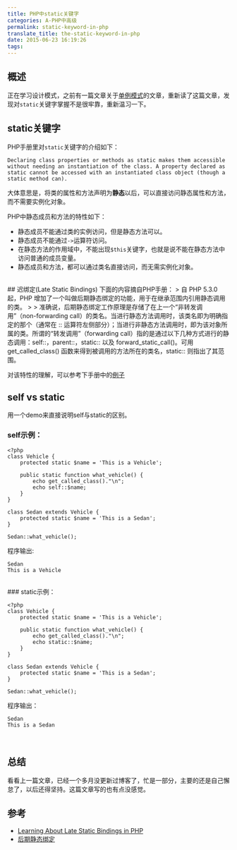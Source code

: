 ```yaml
---
title: PHP中static关键字
categories: A-PHP中高级
permalink: static-keyword-in-php
translate_title: the-static-keyword-in-php
date: 2015-06-23 16:19:26
tags:
---
```

## 概述
正在学习设计模式，之前有一篇文章关于[单例模式](http://www.php101.cn/2014/08/15/PHP%E5%8D%95%E4%BE%8B%E6%A8%A1%E5%BC%8F/)的文章，重新读了这篇文章，发现对`static`关键字掌握不是很牢靠，重新温习一下。

## static关键字
PHP手册里对`static`关键字的介绍如下：

```
Declaring class properties or methods as static makes them accessible without needing an instantiation of the class. A property declared as static cannot be accessed with an instantiated class object (though a static method can).
```

大体意思是，将类的属性和方法声明为**静态**以后，可以直接访问静态属性和方法，而不需要实例化对象。  

PHP中静态成员和方法的特性如下：
* 静态成员不能通过类的实例访问，但是静态方法可以。
* 静态成员不能通过`->`运算符访问。
* 在静态方法的作用域中，不能出现`$this`关键字，也就是说不能在静态方法中访问普通的成员变量。
* 静态成员和方法，都可以通过类名直接访问，而无需实例化对象。


<br />
## 迟绑定(Late Static Bindings)
下面的内容摘自PHP手册：
> 自 PHP 5.3.0 起，PHP 增加了一个叫做后期静态绑定的功能，用于在继承范围内引用静态调用的类。
> 
> 准确说，后期静态绑定工作原理是存储了在上一个“非转发调用”（non-forwarding call）的类名。当进行静态方法调用时，该类名即为明确指定的那个（通常在 :: 运算符左侧部分）；当进行非静态方法调用时，即为该对象所属的类。所谓的“转发调用”（forwarding call）指的是通过以下几种方式进行的静态调用：self::，parent::，static:: 以及 forward_static_call()。可用 get_called_class() 函数来得到被调用的方法所在的类名，static:: 则指出了其范围。


对该特性的理解，可以参考下手册中的[例子](http://php.net/manual/zh/language.oop5.late-static-bindings.php)

## self vs static
用一个demo来直接说明self与static的区别。

### self示例：

```
<?php
class Vehicle {
    protected static $name = 'This is a Vehicle';

    public static function what_vehicle() {
        echo get_called_class()."\n";                
        echo self::$name;
    }
}

class Sedan extends Vehicle {
    protected static $name = 'This is a Sedan';
}

Sedan::what_vehicle();
```
程序输出:

```
Sedan
This is a Vehicle 
```
<br />
### static示例：

```
<?php
class Vehicle {
    protected static $name = 'This is a Vehicle';

    public static function what_vehicle() {
        echo get_called_class()."\n";        
        echo static::$name;
    }
}

class Sedan extends Vehicle {
    protected static $name = 'This is a Sedan';
}

Sedan::what_vehicle();
```

程序输出：

```
Sedan
This is a Sedan
```
<br />

## 总结
看看上一篇文章，已经一个多月没更新过博客了，忙是一部分，主要的还是自己懈怠了，以后还得坚持。这篇文章写的也有点没感觉。

## 参考
* [Learning About Late Static Bindings in PHP](http://infopotato.com/blog/index/late_static_bindings)
* [后期静态绑定](http://php.net/manual/zh/language.oop5.late-static-bindings.php)

